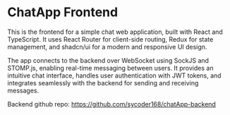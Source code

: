 # ChatApp Frontend

This is the frontend for a simple chat web application, built with React and TypeScript. It uses React Router for client-side routing, Redux for state management, and shadcn/ui for a modern and responsive UI design.

The app connects to the backend over WebSocket using SockJS and STOMP.js, enabling real-time messaging between users. It provides an intuitive chat interface, handles user authentication with JWT tokens, and integrates seamlessly with the backend for sending and receiving messages.

Backend github repo: https://github.com/sycoder168/chatApp-backend
